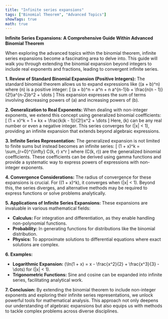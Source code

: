 ```yaml
---
title: "Infinite series expansions"
tags: ["Binomial Theorem", "Advanced Topics"]
showTags: true
math: true
---
```




**Infinite Series Expansions: A Comprehensive Guide Within Advanced Binomial Theorem**

When exploring the advanced topics within the binomial theorem, infinite series expansions become a fascinating area to delve into. This guide will walk you through extending the binomial expansion beyond integers to include real exponents and fractions, leading to convergent infinite series.

**1. Review of Standard Binomial Expansion (Positive Integers):**
The standard binomial theorem allows us to expand expressions like \((a + b)^n\) where \(n\) is a positive integer:
\[
(a + b)^n = a^n + n a^{n-1}b + \frac{n(n - 1)}{2!}a^{n-2}b^2 + \dots
\]
This expansion expresses the sum of terms involving decreasing powers of \(a\) and increasing powers of \(b\).

**2. Generalization to Real Exponents:**
When dealing with non-integer exponents, we extend this concept using generalized binomial coefficients:
\[
(1 + x)^k = 1 + kx + \frac{k(k - 1)}{2!}x^2 + \dots
\]
Here, \(k\) can be any real number or even a negative integer. This series converges for \(|x| < 1\), providing an infinite expansion that extends beyond algebraic expressions.

**3. Infinite Series Representation:**
The generalized expansion is not limited to finite sums but instead becomes an infinite series:
\[
(1 + x)^k = \sum_{r=0}^{\infty} C(k, r) x^r
\]
where \(C(k, r)\) are the generalized binomial coefficients. These coefficients can be derived using gamma functions and provide a systematic way to express powers of expressions with non-integer exponents.

**4. Convergence Considerations:**
The radius of convergence for these expansions is crucial. For \((1 + x)^k\), it converges when \(|x| < 1\). Beyond this, the series diverges, and alternative methods may be required to express functions or solve problems analytically.

**5. Applications of Infinite Series Expansions:**
These expansions are invaluable in various mathematical fields:
- **Calculus:** For integration and differentiation, as they enable handling non-polynomial functions.
- **Probability:** In generating functions for distributions like the binomial distribution.
- **Physics:** To approximate solutions to differential equations where exact solutions are complex.

**6. Examples:**
- **Logarithmic Expansion:** \(\ln(1 + x) = x - \frac{x^2}{2} + \frac{x^3}{3} - \dots\) for \(|x| < 1\).
- **Trigonometric Functions:** Sine and cosine can be expanded into infinite series, facilitating analytical work.

**7. Conclusion:**
By extending the binomial theorem to include non-integer exponents and exploring their infinite series representations, we unlock powerful tools for mathematical analysis. This approach not only deepens our understanding of algebraic expansions but also equips us with methods to tackle complex problems across diverse disciplines.
